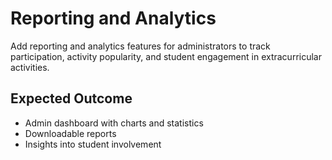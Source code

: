 # Reporting and Analytics

Add reporting and analytics features for administrators to track participation, activity popularity, and student engagement in extracurricular activities.

## Expected Outcome
- Admin dashboard with charts and statistics
- Downloadable reports
- Insights into student involvement
